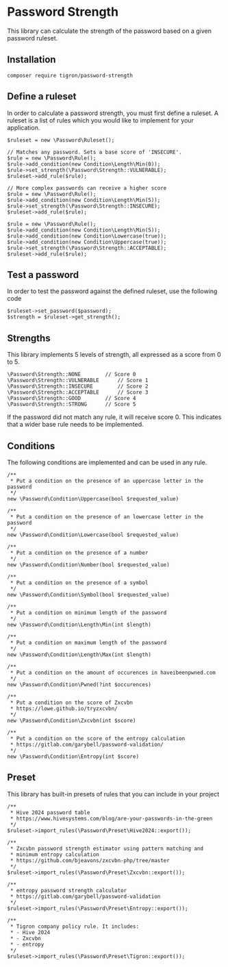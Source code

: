 # Password Strength

This library can calculate the strength of the password based on a given
password ruleset.

## Installation

    composer require tigron/password-strength

## Define a ruleset

In order to calculate a password strength, you must first define a ruleset.
A ruleset is a list of rules which you would like to implement for your
application.

    $ruleset = new \Password\Ruleset();

	// Matches any password. Sets a base score of 'INSECURE'.
    $rule = new \Password\Rule();
    $rule->add_condition(new Condition\Length\Min(0));
    $rule->set_strength(\Password\Strength::VULNERABLE);
    $ruleset->add_rule($rule);

    // More complex passwords can receive a higher score
    $rule = new \Password\Rule();
    $rule->add_condition(new Condition\Length\Min(5));
    $rule->set_strength(\Password\Strength::INSECURE);
    $ruleset->add_rule($rule);

    $rule = new \Password\Rule();
    $rule->add_condition(new Condition\Length\Min(5));
    $rule->add_condition(new Condition\Lowercase(true));
    $rule->add_condition(new Condition\Uppercase(true));
    $rule->set_strength(\Password\Strength::ACCEPTABLE);
    $ruleset->add_rule($rule);


## Test a password

In order to test the password against the defined ruleset, use the following
code

    $ruleset->set_password($password);
    $strength = $ruleset->get_strength();

## Strengths

This library implements 5 levels of strength, all expressed as a score from
0 to 5.

    \Password\Strength::NONE		// Score 0
    \Password\Strength::VULNERABLE		// Score 1
    \Password\Strength::INSECURE		// Score 2
    \Password\Strength::ACCEPTABLE		// Score 3
    \Password\Strength::GOOD		// Score 4
    \Password\Strength::STRONG		// Score 5

If the password did not match any rule, it will receive score 0. This indicates
that a wider base rule needs to be implemented.

## Conditions

The following conditions are implemented and can be used in any rule.

	/**
	 * Put a condition on the presence of an uppercase letter in the password
	 */
    new \Password\Condition\Uppercase(bool $requested_value)

	/**
	 * Put a condition on the presence of an lowercase letter in the password
	 */
    new \Password\Condition\Lowercase(bool $requested_value)

	/**
	 * Put a condition on the presence of a number
	 */
    new \Password\Condition\Number(bool $requested_value)

	/**
	 * Put a condition on the presence of a symbol
	 */
    new \Password\Condition\Symbol(bool $requested_value)

	/**
	 * Put a condition on minimum length of the password
	 */
    new \Password\Condition\Length\Min(int $length)

	/**
	 * Put a condition on maximum length of the password
	 */
    new \Password\Condition\Length\Max(int $length)

	/**
	 * Put a condition on the amount of occurences in haveibeenpwned.com
	 */
    new \Password\Condition\Pwned(?int $occurences)

	/**
	 * Put a condition on the score of Zxcvbn
	 * https://lowe.github.io/tryzxcvbn/
	 */
    new \Password\Condition\Zxcvbn(int $score)

	/**
	 * Put a condition on the score of the entropy calculation
	 * https://gitlab.com/garybell/password-validation/
	 */
    new \Password\Condition\Entropy(int $score)


## Preset

This library has built-in presets of rules that you can include in your project

    /**
     * Hive 2024 password table
     * https://www.hivesystems.com/blog/are-your-passwords-in-the-green
     */
    $ruleset->import_rules(\Password\Preset\Hive2024::export());

    /**
     * Zxcvbn password strength estimator using pattern matching and
     * minimum entropy calculation
     * https://github.com/bjeavons/zxcvbn-php/tree/master
     */
    $ruleset->import_rules(\Password\Preset\Zxcvbn::export());

    /**
     * entropy password strength calculator
     * https://gitlab.com/garybell/password-validation
     */
    $ruleset->import_rules(\Password\Preset\Entropy::export());

    /**
     * Tigron company policy rule. It includes:
     * - Hive 2024
     * - Zxcvbn
     * - entropy
     */
    $ruleset->import_rules(\Password\Preset\Tigron::export());
